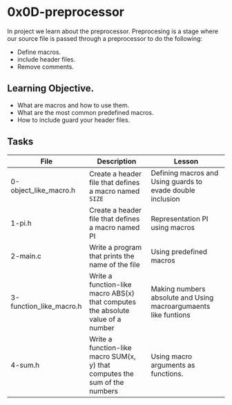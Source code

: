 # 0x0D-preprocessor

In project we learn about the preprocessor.
Preprocesing is a stage where our source file is passed through a preprocessor to do the following:
- Define macros.
- include header files.
- Remove comments.

## Learning Objective.
- What are macros and how to use them.
- What are the most common predefined macros.
- How to include guard your header files.

## Tasks

| File | Description | Lesson |
|------|-------------|--------|
| 0-object_like_macro.h | Create a header file that defines a macro named <code>SIZE<code>| Defining macros and Using guards to evade double inclusion |
| 1-pi.h | Create a header file that defines a macro named PI | Representation PI using macros |
| 2-main.c | Write a program that prints the name of the file | Using predefined macros |
| 3-function_like_macro.h | Write a function-like macro ABS(x) that computes the absolute value of a number | Making numbers absolute and Using macroargumaents like funtions |
| 4-sum.h | Write a function-like macro SUM(x, y) that computes the sum of the numbers  | Using macro arguments as functions. |

